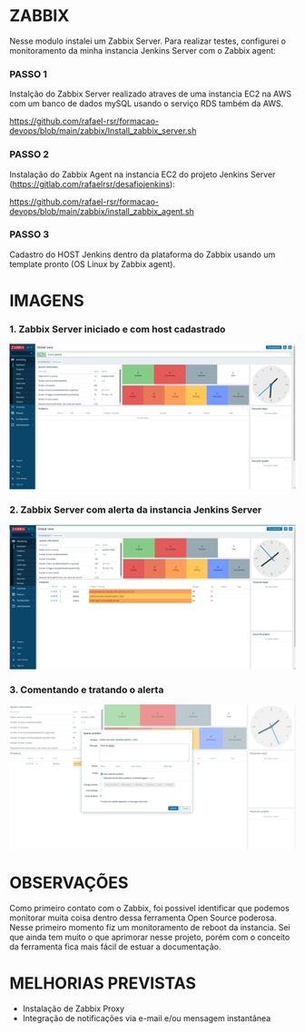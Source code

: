 # ZABBIX

Nesse modulo instalei um Zabbix Server. 
Para realizar testes, configurei o monitoramento da minha instancia Jenkins Server com o Zabbix agent:

### PASSO 1

  Instalção do Zabbix Server realizado atraves de uma instancia EC2 na AWS com um banco de dados mySQL usando o serviço RDS também da AWS.

  https://github.com/rafael-rsr/formacao-devops/blob/main/zabbix/Install_zabbix_server.sh
  

### PASSO 2

  Instalação do Zabbix Agent na instancia EC2 do projeto Jenkins Server (https://gitlab.com/rafaelrsr/desafiojenkins):

  https://github.com/rafael-rsr/formacao-devops/blob/main/zabbix/install_zabbix_agent.sh

### PASSO 3

  Cadastro do HOST Jenkins dentro da plataforma do Zabbix usando um template pronto (OS Linux by Zabbix agent).


# IMAGENS

  ### 1. Zabbix Server iniciado e com host cadastrado

![](./images/zabbix.png)

  ### 2. Zabbix Server com alerta da instancia Jenkins Server

![](./images/zabbix2.png)

  ### 3. Comentando e tratando o alerta

![](./images/zabbix3.png)


# OBSERVAÇÕES

  Como primeiro contato com o Zabbix, foi possivel identificar que podemos monitorar muita coisa dentro dessa ferramenta Open Source poderosa.
  Nesse primeiro momento fiz um monitoramento de reboot da instancia.
  Sei que ainda tem muito o que aprimorar nesse projeto, porém com o conceito da ferramenta fica mais fácil de estuar a documentação.

# MELHORIAS PREVISTAS

  - Instalação de Zabbix Proxy
  - Integração de notificações via e-mail e/ou mensagem instantânea


